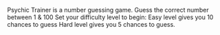 Psychic Trainer is a number guessing game.
Guess the correct number between 1 & 100
Set your difficulty level to begin:
Easy level gives you 10 chances to guess
Hard level gives you 5 chances to guess.
